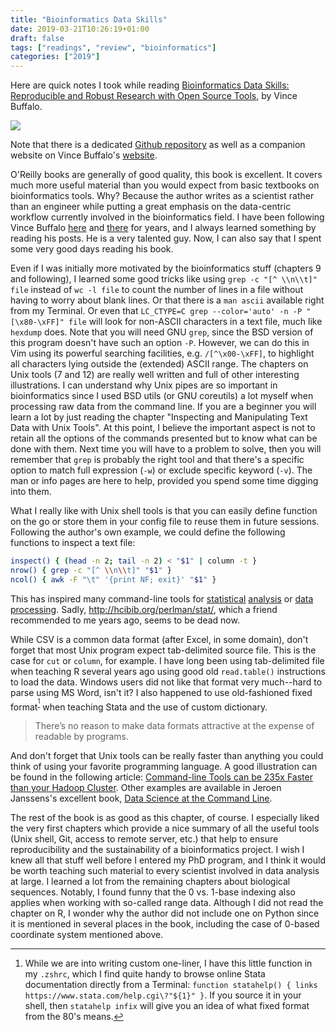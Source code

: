 ```yaml
---
title: "Bioinformatics Data Skills"
date: 2019-03-21T10:26:19+01:00
draft: false
tags: ["readings", "review", "bioinformatics"]
categories: ["2019"]
---
```


Here are quick notes I took while reading [Bioinformatics Data Skills: Reproducible and Robust Research with Open Source Tools](http://shop.oreilly.com/product/0636920030157.do), by Vince Buffalo.

![](/img/bioinformatics-data-skills.jpg)

Note that there is a dedicated [Github repository](https://github.com/vsbuffalo/bds-files) as well as a companion website on Vince Buffalo's [website](http://vincebuffalo.org/book/).

O'Reilly books are generally of good quality, this book is excellent. It covers much more useful material than you would expect from basic textbooks on bioinformatics tools. Why? Because the author writes as a scientist rather than an engineer while putting a great emphasis on the data-centric workflow currently involved in the bioinformatics field. I have been following Vince Buffalo [here](https://twitter.com/vsbuffalo/) and [there](https://www.biostars.org/u/69/) for years, and I always learned something by reading his posts. He is a very talented guy. Now, I can also say that I spent some very good days reading his book.

Even if I was initially more motivated by the bioinformatics stuff (chapters 9 and following), I learned some good tricks like using `grep -c "[^ \\n\\t]" file` instead of `wc -l file` to count the number of lines in a file without having to worry about blank lines. Or that there is a `man ascii` available right from my Terminal. Or even that `LC_CTYPE=C grep --color='auto' -n -P "[\x80-\xFF]" file` will look for non-ASCII characters in a text file, much like `hexdump` does. Note that you will need GNU `grep`, since the BSD version of this program doesn't have such an option `-P`. However, we can do this in Vim using its powerful searching facilities, e.g. `/[^\x00-\xFF]`, to highlight all characters lying outside the (extended) ASCII range. The chapters on Unix tools (7 and 12) are really well written and full of other interesting illustrations. I can understand why Unix pipes are so important in bioinformatics since I used BSD utils (or GNU coreutils) a lot myself when processing raw data from the command line. If you are a beginner you will learn a lot by just reading the chapter "Inspecting and Manipulating Text Data with Unix Tools". At this point, I believe the important aspect is not to retain all the options of the commands presented but to know what can be done with them. Next time you will have to a problem to solve, then you will remember that `grep` is probably the right tool and that there's a specific option to match full expression (`-w`) or exclude specific keyword (`-v`). The man or info pages are here to help, provided you spend some time digging into them.

What I really like with Unix shell tools is that you can easily define function on the go or store them in your config file to reuse them in future sessions. Following the author's own example, we could define the following functions to inspect a text file:

```sh
inspect() { (head -n 2; tail -n 2) < "$1" | column -t }
nrow() { grep -c "[^ \\n\\t]" "$1" }
ncol() { awk -F "\t" '{print NF; exit}' "$1" }
```

This has inspired many command-line tools for [statistical](https://github.com/nferraz/st) [analysis](https://www.gnu.org/software/datamash/) or [data](https://github.com/bitly/data_hacks) [processing](https://github.com/dpmcmlxxvi/clistats). Sadly, <http://hcibib.org/perlman/stat/>, which a friend recommended to me years ago, seems to be dead now.

While CSV is a common data format (after Excel, in some domain), don't forget that most Unix program expect tab-delimited source file. This is the case for `cut` or `column`, for example. I have long been using tab-delimited file when teaching R several years ago using good old `read.table()` instructions to load the data. Windows users did not like that format very much--hard to parse using MS Word, isn't it? I also happened to use old-fashioned fixed format<sup>[^1]</sup> when teaching Stata and the use of custom dictionary.

> There’s no reason to make data formats attractive at the expense of readable by programs.

And don't forget that Unix tools can be really faster than anything you could think of using your favorite programming language. A good illustration can be found in the following article: [Command-line Tools can be 235x Faster than your Hadoop Cluster](https://adamdrake.com/command-line-tools-can-be-235x-faster-than-your-hadoop-cluster.html). Other examples are available in Jeroen Janssens's excellent book, [Data Science at the Command Line](https://www.datascienceatthecommandline.com).

The rest of the book is as good as this chapter, of course. I especially liked the very first chapters which provide a nice summary of all the useful tools (Unix shell, Git, access to remote server, etc.) that help to ensure reproducibility and the sustainability of a bioinformatics project. I wish I knew all that stuff well before I entered my PhD program, and I think it would be worth teaching such material to every scientist involved in data analysis at large. I learned a lot from the remaining chapters about biological sequences. Notably, I found funny that the 0 vs. 1-base indexing also applies when working with so-called range data. Although I did not read the chapter on R, I wonder why the author did not include one on Python since it is mentioned in several places in the book, including the case of 0-based coordinate system mentioned above.

[^1]: While we are into writing custom one-liner, I have this little function in my `.zshrc`, which I find quite handy to browse online Stata documentation directly from a Terminal: `function statahelp() { links https://www.stata.com/help.cgi\?"${1}" }`. If you source it in your shell, then `statahelp infix` will give you an idea of what fixed format from the 80's means.
